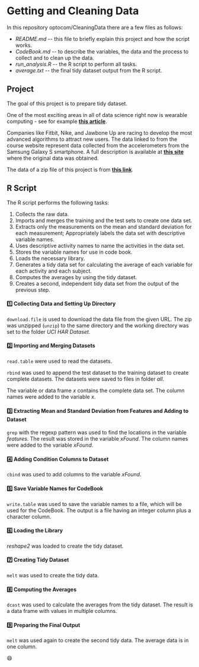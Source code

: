 Getting and Cleaning Data
=========================

   In this repository optocom/CleaningData there are a few files as follows:

* _README.md_ -- this file to briefly explain this project and how the script works.
* _CodeBook.md_ -- to describe the variables, the data and the process to collect and to clean up the data.
* _run_analysis.R_ -- the R script to perform all tasks.
* _average.txt_ -- the final tidy dataset output from the R script.

Project
-------

   The goal of this project is to prepare tidy dataset.

   One of the most exciting areas in all of data science right now is wearable computing - see for example [**this article**](http://www.insideactivitytracking.com/data-science-activity-tracking-and-the-battle-for-the-worlds-top-sports-brand/). 

   Companies like Fitbit, Nike, and Jawbone Up are racing to develop the most advanced algorithms to attract new users. The data linked to from the course website represent data collected from the accelerometers from the Samsung Galaxy S smartphone. A full description is available at [**this site**](http://archive.ics.uci.edu/ml/datasets/Human+Activity+Recognition+Using+Smartphones) where the original data was obtained.

   The data of a zip file of this project is from [**this link**](https://d396qusza40orc.cloudfront.net/getdata%2Fprojectfiles%2FUCI%20HAR%20Dataset.zip).

R Script
--------

   The R script performs the following tasks:

1. Collects the raw data.
1. Imports and merges the training and the test sets to create one data set.
1. Extracts only the measurements on the mean and standard deviation for each measurement; Appropriately labels the data set with descriptive variable names.
1. Uses descriptive activity names to name the activities in the data set.
1. Stores the variable names for use in code book.
1. Loads the necessary library.
1. Generates a tidy data set for calculating the average of each variable for each activity and each subject.
1. Computes the averages by using the tidy dataset.
1. Creates a second, independent tidy data set from the output of the previous step.

#### :one: Collecting Data and Setting Up Directory

   `download.file` is used to download the data file from the given URL. The zip was unzipped (`unzip`) to the same directory and the working directory was set to the folder _UCI HAR Dataset_.

#### :two: Importing and Merging Datasets

   `read.table` were used to read the datasets.

   `rbind` was used to append the test dataset to the training dataset to create complete datasets. The datasets were saved to files in folder _all_.

   The variable or data frame _x_ contains the complete data set. The column names were added to the variable _x_.

#### :three: Extracting Mean and Standard Deviation from Features and Adding to Dataset

   `grep` with the regexp pattern was used to find the locations in the variable _features_. The result was stored in the variable _xFound_. The column names were added to the variable _xFound_.

#### :four: Adding Condition Columns to Dataset

   `cbind` was used to add columns to the variable _xFound_.

#### :five: Save Variable Names for CodeBook

   `write.table` was used to save the variable names to a file, which will be used for the CodeBook. The output is a file having an integer column plus a character column.

#### :six: Loading the Library

   _reshape2_ was loaded to create the tidy dataset.

#### :seven: Creating Tidy Dataset

   `melt` was used to create the tidy data.

#### :eight: Computing the Averages

   `dcast` was used to calculate the averages from the tidy dataset. The result is a data frame with values in multiple columns.

#### :nine: Preparing the Final Output

   `melt` was used again to create the second tidy data. The average data is in one column.

:smile:
